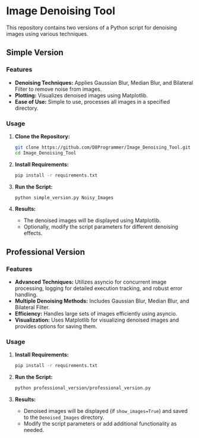 # Image Denoising Tool

This repository contains two versions of a Python script for denoising images using various techniques.

## Simple Version

### Features

- **Denoising Techniques:** Applies Gaussian Blur, Median Blur, and Bilateral Filter to remove noise from images.
- **Plotting:** Visualizes denoised images using Matplotlib.
- **Ease of Use:** Simple to use, processes all images in a specified directory.

### Usage

1. **Clone the Repository:**

   ```bash
   git clone https://github.com/D8Programmer/Image_Denoising_Tool.git
   cd Image_Denoising_Tool
   ```

2. **Install Requirements:**

   ```bash
   pip install -r requirements.txt
   ```

3. **Run the Script:**

   ```bash
   python simple_version.py Noisy_Images
   ```

4. **Results:**

   - The denoised images will be displayed using Matplotlib.
   - Optionally, modify the script parameters for different denoising effects.

## Professional Version

### Features

- **Advanced Techniques:** Utilizes asyncio for concurrent image processing, logging for detailed execution tracking, and robust error handling.
- **Multiple Denoising Methods:** Includes Gaussian Blur, Median Blur, and Bilateral Filter.
- **Efficiency:** Handles large sets of images efficiently using asyncio.
- **Visualization:** Uses Matplotlib for visualizing denoised images and provides options for saving them.

### Usage

1. **Install Requirements:**

   ```bash
   pip install -r requirements.txt
   ```

2. **Run the Script:**

   ```bash
   python professional_version/professional_version.py
   ```

3. **Results:**

   - Denoised images will be displayed (if `show_images=True`) and saved to the `Denoised_Images` directory.
   - Modify the script parameters or add additional functionality as needed.